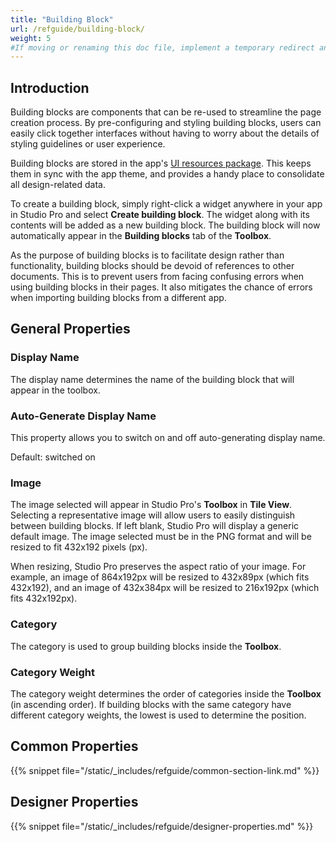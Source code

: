 ```yaml
---
title: "Building Block"
url: /refguide/building-block/
weight: 5
#If moving or renaming this doc file, implement a temporary redirect and let the respective team know they should update the URL in the product. See Mapping to Products for more details.
---
```


## Introduction

Building blocks are components that can be re-used to streamline the page creation process. By pre-configuring and styling building blocks, users can easily click together interfaces without having to worry about the details of styling guidelines or user experience. 

Building blocks are stored in the app's [UI resources package](/refguide/ui-resources-package/). This keeps them in sync with the app theme, and provides a handy place to consolidate all design-related data. 

To create a building block, simply right-click a widget anywhere in your app in Studio Pro and select **Create building block**. The widget along with its contents will be added as a new building block. The building block will now automatically appear in the **Building blocks** tab of the **Toolbox**. 

As the purpose of building blocks is to facilitate design rather than functionality, building blocks should be devoid of references to other documents. This is to prevent users from facing confusing errors when using building blocks in their pages. It also mitigates the chance of errors when importing building blocks from a different app. 

## General Properties

### Display Name

The display name determines the name of the building block that will appear in the toolbox. 

### Auto-Generate Display Name

This property allows you to switch on and off auto-generating display name.

Default: switched on

### Image

The image selected will appear in Studio Pro's **Toolbox** in **Tile View**. Selecting a representative image will allow users to easily distinguish between building blocks. If left blank, Studio Pro will display a generic default image. The image selected must be in the PNG format and will be resized to fit 432x192 pixels (px). 

When resizing, Studio Pro preserves the aspect ratio of your image. For example, an image of 864x192px will be resized to 432x89px (which fits 432x192), and an image of 432x384px will be resized to 216x192px (which fits 432x192px).

### Category

The category is used to group building blocks inside the **Toolbox**.

### Category Weight

The category weight determines the order of categories inside the **Toolbox** (in ascending order). If building blocks with the same category have different category weights, the lowest is used to determine the position.

## Common Properties

{{% snippet file="/static/_includes/refguide/common-section-link.md" %}}

## Designer Properties

{{% snippet file="/static/_includes/refguide/designer-properties.md" %}}
